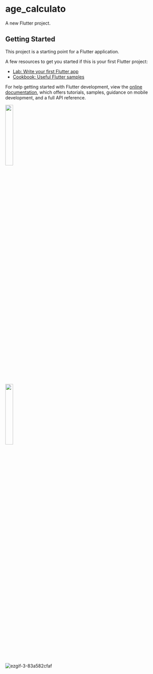 # age_calculato

A new Flutter project.

## Getting Started

This project is a starting point for a Flutter application.

A few resources to get you started if this is your first Flutter project:

- [Lab: Write your first Flutter app](https://docs.flutter.dev/get-started/codelab)
- [Cookbook: Useful Flutter samples](https://docs.flutter.dev/cookbook)

For help getting started with Flutter development, view the
[online documentation](https://docs.flutter.dev/), which offers tutorials,
samples, guidance on mobile development, and a full API reference.



<p>
<img src="https://user-images.githubusercontent.com/116253963/216522325-368c79ff-53e7-4d8f-aa87-806b18856fbd.gif" height=22% eidth=22%>
</p>

<p>
<img src="https://user-images.githubusercontent.com/116253963/214768452-a4f2f62c-db2a-4ecc-aca1-7744309cead1.jpg" height=22% eidth=22%>
</p>





![ezgif-3-83a582cfaf]()


